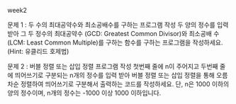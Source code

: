 week2

문제 1 : 두 수의 최대공약수와 최소공배수를 구하는 프로그램 작성
두 양의 정수를 입력 받아 그 두 정수의 최대공약수 (GCD: Greatest Common Divisor)와 최소공배
수 (LCM: Least Common Multiple)를 구하는 함수를 구하는 프로그램을 작성하세요.
(Hint: 유클리드 호제법)

문제 2 : 버블 정렬 또는 삽입 정렬 프로그램 작성
첫번째 줄에 n이 주어지고 두번째 줄에 띄어쓰기로 구분되는 n개의 정수를 입력 받아 버블 정렬
또는 삽입 정렬을 통해 오름차순 정렬하여 띄어쓰기로 구분해서 출력하는 코드를 작성하세요.
단, n은 1000 이하의 양의 정수이며, n개의 정수는 -1000 이상 1000 이하입니다.
